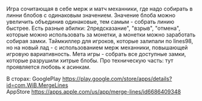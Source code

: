 Игра сочитающая в себе мерж и матч механники, где надо собирать в линни блобов с одинаковым значением. Значение блоба можно увеличить объединив одинаковые, тем самым - собрать линию быстрее. 
Есть разные абилки: 2предсказание", "взрыв", "отмена", которые можно использовать за монетки, а монетки можно заработать собирая замки. 
Таймкиллер для игроков, которые залипали по lines98, но на новый лад - с использованием мерж механники, повышающей игровую вариативность.
Мета игры - собрать все доступные замки, которые разрушили хитрые блобы.
Про техническую часть: тут проявляется любовь к асинкам.

В сторах:
GooglePlay https://play.google.com/store/apps/details?id=com.WiB.MergeLines  
AppStore https://apps.apple.com/us/app/merge-lines/id6686409348
